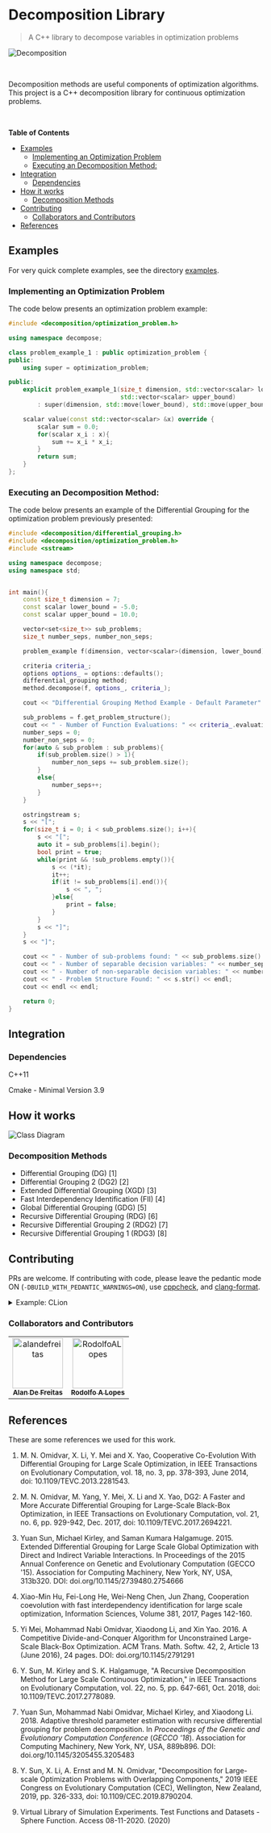 # Decomposition Library

> A C++ library to decompose variables in optimization problems

<!-- Later replace with a better image. Some visualization from matplotlib would do. -->
![Decomposition](https://w7.pngwing.com/pngs/318/666/png-transparent-analysis-chart-decomposition-decomposition-analysis-ppt-chart-blue-text-logo.png)

<br/>

<!-- Later replace with a better text: problem, why it's useful, why it's unsolved, what this lib does -->
Decomposition methods are useful components of optimization algorithms. This project is a C++ decomposition library for continuous optimization problems.

 <br/>
 
<!-- START doctoc generated TOC please keep comment here to allow auto update -->
<!-- DON'T EDIT THIS SECTION, INSTEAD RE-RUN doctoc TO UPDATE -->
**Table of Contents**

- [Examples](#examples)
  - [Implementing an Optimization Problem](#implementing-an-optimization-problem)
  - [Executing an Decomposition Method:](#executing-an-decomposition-method)
- [Integration](#integration)
  - [Dependencies](#dependencies)
- [How it works](#how-it-works)
  - [Decomposition Methods](#static-decomposition-methods)
- [Contributing](#contributing)
  - [Collaborators and Contributors](#collaborators-and-contributors)
- [References](#references)

<!-- END doctoc generated TOC please keep comment here to allow auto update -->

## Examples

For very quick complete examples, see the directory [examples](/examples).

### Implementing an Optimization Problem

The code below presents an optimization problem example:

```cpp
#include <decomposition/optimization_problem.h>

using namespace decompose;

class problem_example_1 : public optimization_problem {
public:
    using super = optimization_problem;

public:
    explicit problem_example_1(size_t dimension, std::vector<scalar> lower_bound,
                               std::vector<scalar> upper_bound)
        : super(dimension, std::move(lower_bound), std::move(upper_bound)) {}

    scalar value(const std::vector<scalar> &x) override {
        scalar sum = 0.0;
        for(scalar x_i : x){
            sum += x_i * x_i;
        }
        return sum;
    }
};
```


### Executing an Decomposition Method:

The code below presents an example of the Differential Grouping for the optimization problem previously presented:

```cpp
#include <decomposition/differential_grouping.h>
#include <decomposition/optimization_problem.h>
#include <sstream>

using namespace decompose;
using namespace std;


int main(){
    const size_t dimension = 7;
    const scalar lower_bound = -5.0;
    const scalar upper_bound = 10.0;

    vector<set<size_t>> sub_problems;
    size_t number_seps, number_non_seps;

    problem_example f(dimension, vector<scalar>(dimension, lower_bound), vector<scalar>(dimension, upper_bound));

    criteria criteria_;
    options options_ = options::defaults();
    differential_grouping method;
    method.decompose(f, options_, criteria_);

    cout << "Differential Grouping Method Example - Default Parameter" << endl;

    sub_problems = f.get_problem_structure();
    cout << " - Number of Function Evaluations: " << criteria_.evaluations << endl;
    number_seps = 0;
    number_non_seps = 0;
    for(auto & sub_problem : sub_problems){
        if(sub_problem.size() > 1){
            number_non_seps += sub_problem.size();
        }
        else{
            number_seps++;
        }
    }

    ostringstream s;
    s << "[";
    for(size_t i = 0; i < sub_problems.size(); i++){
        s << "[";
        auto it = sub_problems[i].begin();
        bool print = true;
        while(print && !sub_problems.empty()){
            s << (*it);
            it++;
            if(it != sub_problems[i].end()){
                s << ", ";
            }else{
                print = false;
            }
        }
        s << "]";
    }
    s << "]";

    cout << " - Number of sub-problems found: " << sub_problems.size() << endl;
    cout << " - Number of separable decision variables: " << number_seps  << endl;
    cout << " - Number of non-separable decision variables: " << number_non_seps  << endl;
    cout << " - Problem Structure Found: " << s.str() << endl;
    cout << endl << endl;

    return 0;
}
```

## Integration

### Dependencies

C++11

Cmake - Minimal Version 3.9

## How it works

![Class Diagram](docs/images/class_diagram.png)

### Decomposition Methods
- Differential Grouping (DG) [1]
- Differential Grouping 2 (DG2) [2]
- Extended Differential Grouping (XGD) [3]
- Fast Interdependency Identification (FII) [4]
- Global Differential Grouping (GDG) [5]
- Recursive Differential Grouping (RDG) [6]
- Recursive Differential Grouping 2 (RDG2) [7]
- Recursive Differential Grouping 1 (RDG3) [8]

## Contributing

PRs are welcome. If contributing with code, please leave the pedantic mode ON (`-DBUILD_WITH_PEDANTIC_WARNINGS=ON`), use [cppcheck](http://cppcheck.sourceforge.net), and [clang-format](https://clang.llvm.org/docs/ClangFormat.html).

<details>
    <summary>Example: CLion</summary>
    
![CLion Settings with Pedantic Mode](docs/images/pedantic_clion.png)
    
</details>

### Collaborators and Contributors

<!-- readme: collaborators,contributors -start --> 
<table>
<tr>
    <td align="center">
        <a href="https://github.com/alandefreitas">
            <img src="https://avatars0.githubusercontent.com/u/5369819?v=4" width="100;" alt="alandefreitas"/>
            <br />
            <sub><b>Alan De Freitas</b></sub>
        </a>
    </td>
    <td align="center">
        <a href="https://github.com/RodolfoALopes">
            <img src="https://avatars0.githubusercontent.com/u/25302761?v=4" width="100;" alt="RodolfoALopes"/>
            <br />
            <sub><b>Rodolfo A Lopes</b></sub>
        </a>
    </td></tr>
</table>
<!-- readme: collaborators,contributors -end -->

## References

These are some references we used for this work.

1)  M. N. Omidvar, X. Li, Y. Mei and X. Yao, Cooperative Co-Evolution With Differential Grouping for Large Scale Optimization, in IEEE Transactions on Evolutionary Computation, vol. 18, no. 3, pp. 378-393, June 2014, doi: 10.1109/TEVC.2013.2281543.

2)  M. N. Omidvar, M. Yang, Y. Mei, X. Li and X. Yao, DG2: A Faster and More Accurate Differential Grouping for Large-Scale Black-Box Optimization, in IEEE Transactions on Evolutionary Computation, vol. 21, no. 6, pp. 929-942, Dec. 2017, doi: 10.1109/TEVC.2017.2694221.

3)  Yuan Sun, Michael Kirley, and Saman Kumara Halgamuge. 2015. Extended Differential Grouping for Large Scale Global Optimization with Direct and Indirect Variable Interactions. In Proceedings of the 2015 Annual Conference on Genetic and Evolutionary Computation (GECCO '15). Association for Computing Machinery, New York, NY, USA, 313b320. DOI: doi.org/10.1145/2739480.2754666

4)  Xiao-Min Hu, Fei-Long He, Wei-Neng Chen, Jun Zhang, Cooperation coevolution with fast interdependency identification for large scale optimization, Information Sciences, Volume 381, 2017, Pages 142-160.

5)  Yi Mei, Mohammad Nabi Omidvar, Xiaodong Li, and Xin Yao. 2016. A Competitive Divide-and-Conquer Algorithm for Unconstrained Large-Scale Black-Box Optimization. ACM Trans. Math. Softw. 42, 2, Article 13 (June 2016), 24 pages. DOI: doi.org/10.1145/2791291

6)  Y. Sun, M. Kirley and S. K. Halgamuge, "A Recursive Decomposition Method for Large Scale Continuous Optimization," in IEEE Transactions on Evolutionary Computation, vol. 22, no. 5, pp. 647-661, Oct. 2018, doi: 10.1109/TEVC.2017.2778089.

7)  Yuan Sun, Mohammad Nabi Omidvar, Michael Kirley, and Xiaodong Li. 2018. Adaptive threshold parameter estimation with recursive differential grouping for problem decomposition. In <i>Proceedings of the Genetic and Evolutionary Computation Conference</i> (<i>GECCO '18</i>). Association for Computing Machinery, New York, NY, USA, 889b896. DOI: doi.org/10.1145/3205455.3205483

8)  Y. Sun, X. Li, A. Ernst and M. N. Omidvar, "Decomposition for Large-scale Optimization Problems with Overlapping Components," 2019 IEEE Congress on Evolutionary Computation (CEC), Wellington, New Zealand, 2019, pp. 326-333, doi: 10.1109/CEC.2019.8790204.

9)  Virtual Library of Simulation Experiments. Test Functions and Datasets - Sphere Function. Access 08-11-2020. (2020) 
